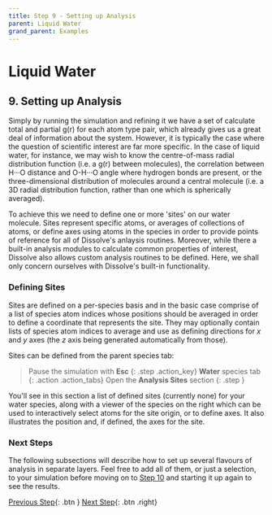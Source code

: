 ```yaml
---
title: Step 9 - Setting up Analysis
parent: Liquid Water
grand_parent: Examples
---
```

# Liquid Water

## 9. Setting up Analysis

Simply by running the simulation and refining it we have a set of calculate total and partial g(r) for each atom type pair, which already gives us a great deal of information about the system. However, it is typically the case where the question of scientific interest are far more specific. In the case of liquid water, for instance, we may wish to know the centre-of-mass radial distribution function (i.e. a g(r) between molecules), the correlation between H&middot;&middot;&middot;O distance and O-H&middot;&middot;&middot;O angle where hydrogen bonds are present, or the three-dimensional distribution of molecules around a central molecule (i.e. a 3D radial distribution function, rather than one which is spherically averaged).

To achieve this we need to define one or more 'sites' on our water molecule. Sites represent specific atoms, or averages of collections of atoms, or define axes using atoms in the species in order to provide points of reference for all of Dissolve's anlaysis routines. Moreover, while there a built-in analysis modules to calculate common properties of interest, Dissolve also allows custom analysis routines to be defined. Here, we shall only concern ourselves with Dissolve's built-in functionality.

### Defining Sites

Sites are defined on a per-species basis and in the basic case comprise of a list of species atom indices whose positions should be averaged in order to define a coordinate that represents the site. They may optionally contain lists of species atom indices to average and use as defining directions for _x_ and _y_ axes (the _z_ axis being generated automatically from those).

Sites can be defined from the parent species tab:

> Pause the simulation with **Esc**
{: .step .action_key}
> **Water** species tab
{: .action .action_tabs}
> Open the **Analysis Sites** section
{: .step }

You'll see in this section a list of defined sites (currently none) for your water species, along with a viewer of the species on the right which can be used to interactively select atoms for the site origin, or to define axes. It also illustrates the position and, if defined, the axes for the site.

### Next Steps

The following subsections will describe how to set up several flavours of analysis in separate layers. Feel free to add all of them, or just a selection, to your simulation before moving on to [Step 10](step10.md) and starting it up again to see the results.

[Previous Step](step8.md){: .btn }   [Next Step](step9a.md){: .btn .right}
